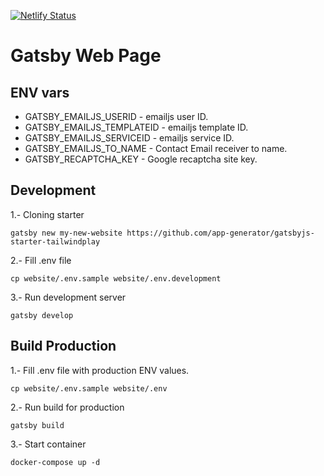 [![Netlify Status](https://api.netlify.com/api/v1/badges/553fc5a0-cf9e-4a10-a675-6904acba046d/deploy-status)](https://app.netlify.com/sites/zonamarketera/deploys)

# Gatsby Web Page

## ENV vars

- GATSBY_EMAILJS_USERID - emailjs user ID.
- GATSBY_EMAILJS_TEMPLATEID - emailjs template ID.
- GATSBY_EMAILJS_SERVICEID - emailjs service ID.
- GATSBY_EMAILJS_TO_NAME - Contact Email receiver to name.
- GATSBY_RECAPTCHA_KEY - Google recaptcha site key.

## Development

1.- Cloning starter

`gatsby new my-new-website https://github.com/app-generator/gatsbyjs-starter-tailwindplay`

2.- Fill .env file

`cp website/.env.sample website/.env.development`

3.- Run development server

`gatsby develop`


## Build Production

1.- Fill .env file with production ENV values.

`cp website/.env.sample website/.env`

2.- Run build for production

`gatsby build`

3.- Start container

`docker-compose up -d`